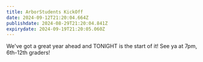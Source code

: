 ```yaml
---
title: ArborStudents KickOff
date: 2024-09-12T21:20:04.664Z
publishdate: 2024-08-29T21:20:04.841Z
expirydate: 2024-09-19T21:20:05.060Z
---
```

W﻿e've got a great year ahead and TONIGHT is the start of it! See ya at 7pm, 6th-12th graders!